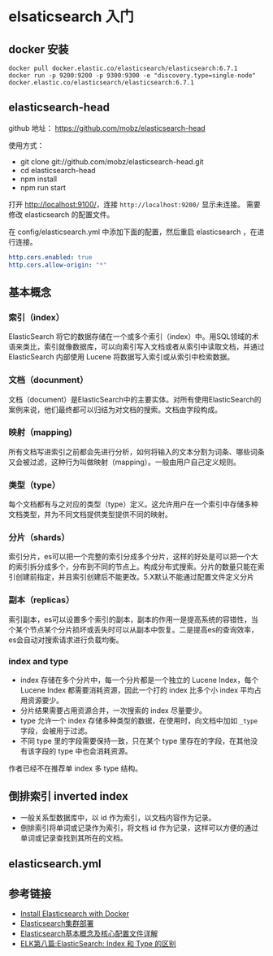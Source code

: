 # elsaticsearch 入门

## docker 安装

```
docker pull docker.elastic.co/elasticsearch/elasticsearch:6.7.1
docker run -p 9200:9200 -p 9300:9300 -e "discovery.type=single-node" docker.elastic.co/elasticsearch/elasticsearch:6.7.1
```

## elasticsearch-head

github 地址： <https://github.com/mobz/elasticsearch-head>

使用方式：

- git clone git://github.com/mobz/elasticsearch-head.git
- cd elasticsearch-head
- npm install
- npm run start

打开 <http://localhost:9100/>，连接 `http://localhost:9200/` 显示未连接。 需要修改 elasticsearch 的配置文件。

在 config/elasticsearch.yml 中添加下面的配置，然后重启 elasticsearch ，在进行连接。

```yml
http.cors.enabled: true
http.cors.allow-origin: "*"
```

## 基本概念

### 索引（index）

ElasticSearch 将它的数据存储在一个或多个索引（index）中。用SQL领域的术语来类比，索引就像数据库，可以向索引写入文档或者从索引中读取文档，并通过 ElasticSearch 内部使用 Lucene 将数据写入索引或从索引中检索数据。

### 文档（docunment）

文档（document）是ElasticSearch中的主要实体。对所有使用ElasticSearch的案例来说，他们最终都可以归结为对文档的搜索。文档由字段构成。

### 映射（mapping)

所有文档写进索引之前都会先进行分析，如何将输入的文本分割为词条、哪些词条又会被过滤，这种行为叫做映射（mapping）。一般由用户自己定义规则。

### 类型（type）

每个文档都有与之对应的类型（type）定义。这允许用户在一个索引中存储多种文档类型，并为不同文档提供类型提供不同的映射。

### 分片（shards）

索引分片，es可以把一个完整的索引分成多个分片，这样的好处是可以把一个大的索引拆分成多个，分布到不同的节点上。构成分布式搜索。分片的数量只能在索引创建前指定，并且索引创建后不能更改。5.X默认不能通过配置文件定义分片

### 副本（replicas）

索引副本，es可以设置多个索引的副本，副本的作用一是提高系统的容错性，当个某个节点某个分片损坏或丢失时可以从副本中恢复。二是提高es的查询效率，es会自动对搜索请求进行负载均衡。

### index and type

- index 存储在多个分片中，每一个分片都是一个独立的 Lucene Index，每个 Lucene Index 都需要消耗资源，因此一个打的 index 比多个小 index 平均占用资源要少。
- 分片结果需要占用资源合并，一次搜索的 index 尽量要少。
- type 允许一个 index 存储多种类型的数据，在使用时，向文档中加如 `_type` 字段，会被用于过滤。
- 不同 type 里的字段需要保持一致，只在某个 type 里存在的字段，在其他没有该字段的 type 中也会消耗资源。

作者已经不在推荐单 index 多 type 结构。

## 倒排索引 inverted index

- 一般关系型数据库中，以 id 作为索引，以文档内容作为记录。
- 倒排索引将单词或记录作为索引，将文档 id 作为记录，这样可以方便的通过单词或记录查找到其所在的文档。

## elasticsearch.yml

## 参考链接

- [Install Elasticsearch with Docker](https://www.elastic.co/guide/en/elasticsearch/reference/6.7/docker.html)
- [Elasticsearch集群部署](https://www.cnblogs.com/aubin/p/8012840.html)
- [Elasticsearch基本概念及核心配置文件详解](https://www.cnblogs.com/xiaochina/p/6855591.html)
- [ELK第八篇:ElasticSearch: Index 和 Type 的区别](https://blog.csdn.net/zjcjava/article/details/79439081)
